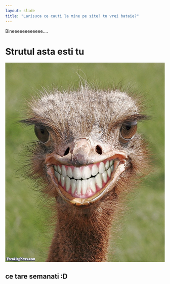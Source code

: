 ```yaml
---
layout: slide
title: "Larisuca ce cauti la mine pe site? tu vrei bataie?"
---
```


Bineeeeeeeeeeee....

<html lang = "en">
<head>
  <meta charset = "UTF-8" />
</head>
<body>
  <h1>Strutul asta esti tu</h1>
  <p>
    <img src = "strutul.jpg"
         alt = "strutul" />
  </p>
  <h2>ce tare semanati :D</h2>
</body>
</html>
